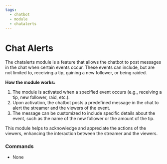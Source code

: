 ```yaml
---
tags:
  - chatbot
  - module
  - chatalerts
---
```


# Chat Alerts

The chatalerts module is a feature that allows the chatbot to post messages in the chat when certain events occur. These events can include, but are not limited to, receiving a tip, gaining a new follower, or being raided.

**How the module works:**

1. The module is activated when a specified event occurs (e.g., receiving a tip, new follower, raid, etc.).
2. Upon activation, the chatbot posts a predefined message in the chat to alert the streamer and the viewers of the event.
3. The message can be customized to include specific details about the event, such as the name of the new follower or the amount of the tip.

This module helps to acknowledge and appreciate the actions of the viewers, enhancing the interaction between the streamer and the viewers.

### Commands

- None
